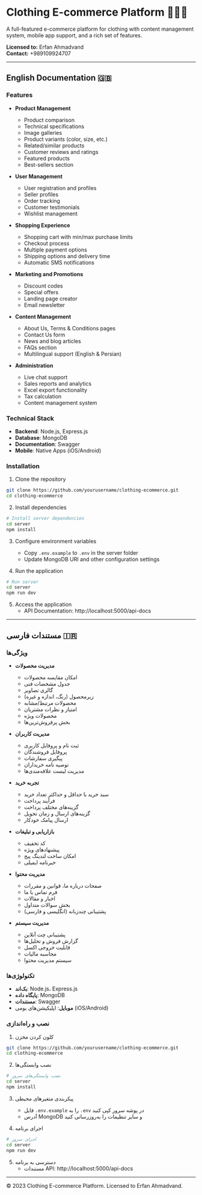 # Clothing E-commerce Platform 👕👗👚

A full-featured e-commerce platform for clothing with content management system, mobile app support, and a rich set of features.

**Licensed to:** Erfan Ahmadvand  
**Contact:** +989109924707

---

## English Documentation 🇬🇧

### Features

- **Product Management**
  - Product comparison
  - Technical specifications
  - Image galleries
  - Product variants (color, size, etc.)
  - Related/similar products
  - Customer reviews and ratings
  - Featured products
  - Best-sellers section

- **User Management**
  - User registration and profiles
  - Seller profiles
  - Order tracking
  - Customer testimonials
  - Wishlist management

- **Shopping Experience**
  - Shopping cart with min/max purchase limits
  - Checkout process
  - Multiple payment options
  - Shipping options and delivery time
  - Automatic SMS notifications

- **Marketing and Promotions**
  - Discount codes
  - Special offers
  - Landing page creator
  - Email newsletter

- **Content Management**
  - About Us, Terms & Conditions pages
  - Contact Us form
  - News and blog articles
  - FAQs section
  - Multilingual support (English & Persian)

- **Administration**
  - Live chat support
  - Sales reports and analytics
  - Excel export functionality
  - Tax calculation
  - Content management system

### Technical Stack

- **Backend**: Node.js, Express.js
- **Database**: MongoDB
- **Documentation**: Swagger
- **Mobile**: Native Apps (iOS/Android)

### Installation

1. Clone the repository
```bash
git clone https://github.com/yourusername/clothing-ecommerce.git
cd clothing-ecommerce
```

2. Install dependencies
```bash
# Install server dependencies
cd server
npm install
```

3. Configure environment variables
   - Copy `.env.example` to `.env` in the server folder
   - Update MongoDB URI and other configuration settings

4. Run the application
```bash
# Run server
cd server
npm run dev
```

5. Access the application
   - API Documentation: http://localhost:5000/api-docs

---

## مستندات فارسی 🇮🇷

### ویژگی‌ها

- **مدیریت محصولات**
  - امکان مقایسه محصولات
  - جدول مشخصات فنی
  - گالری تصاویر
  - زیرمحصول (رنگ، اندازه و غیره)
  - محصولات مرتبط/مشابه
  - امتیاز و نظرات مشتریان
  - محصولات ویژه
  - بخش پرفروش‌ترین‌ها

- **مدیریت کاربران**
  - ثبت نام و پروفایل کاربری
  - پروفایل فروشندگان
  - پیگیری سفارشات
  - توصیه نامه خریداران
  - مدیریت لیست علاقه‌مندی‌ها

- **تجربه خرید**
  - سبد خرید با حداقل و حداکثر تعداد خرید
  - فرآیند پرداخت
  - گزینه‌های مختلف پرداخت
  - گزینه‌های ارسال و زمان تحویل
  - ارسال پیامک خودکار

- **بازاریابی و تبلیغات**
  - کد تخفیف
  - پیشنهادهای ویژه
  - امکان ساخت لندینگ پیج
  - خبرنامه ایمیلی

- **مدیریت محتوا**
  - صفحات درباره ما، قوانین و مقررات
  - فرم تماس با ما
  - اخبار و مقالات
  - بخش سوالات متداول
  - پشتیبانی چندزبانه (انگلیسی و فارسی)

- **مدیریت سیستم**
  - پشتیبانی چت آنلاین
  - گزارش فروش و تحلیل‌ها
  - قابلیت خروجی اکسل
  - محاسبه مالیات
  - سیستم مدیریت محتوا

### تکنولوژی‌ها

- **بک‌اند**: Node.js، Express.js
- **پایگاه داده**: MongoDB
- **مستندات**: Swagger
- **موبایل**: اپلیکیشن‌های بومی (iOS/Android)

### نصب و راه‌اندازی

1. کلون کردن مخزن
```bash
git clone https://github.com/yourusername/clothing-ecommerce.git
cd clothing-ecommerce
```

2. نصب وابستگی‌ها
```bash
# نصب وابستگی‌های سرور
cd server
npm install
```

3. پیکربندی متغیرهای محیطی
   - فایل `.env.example` را به `.env` در پوشه سرور کپی کنید
   - آدرس MongoDB و سایر تنظیمات را به‌روزرسانی کنید

4. اجرای برنامه
```bash
# اجرای سرور
cd server
npm run dev
```

5. دسترسی به برنامه
   - مستندات API: http://localhost:5000/api-docs

---

&copy; 2023 Clothing E-commerce Platform. Licensed to Erfan Ahmadvand. 